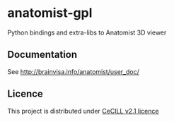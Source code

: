# anatomist-gpl
Python bindings and extra-libs to Anatomist 3D viewer

## Documentation
See http://brainvisa.info/anatomist/user_doc/

## Licence
This project is distributed under [CeCILL v2.1 licence](http://www.cecill.info/licences/Licence_CeCILL_V2.1-en.html)
